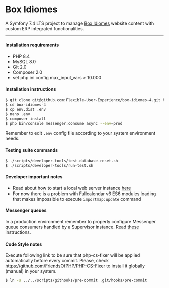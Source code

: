Box Idiomes
===========

A Symfony 7.4 LTS project to manage [Box Idiomes](https://www.boxidiomes.cat/admin) website content with custom ERP integrated functionalities.

---

#### Installation requirements

* PHP 8.4
* MySQL 8.0
* Git 2.0
* Composer 2.0
* set php.ini config max_input_vars > 10.000

#### Installation instructions

```bash
$ git clone git@github.com:Flexible-User-Experience/box-idiomes-4.git box-idiomes-4
$ cd box-idiomes-4
$ cp env.dist .env
$ nano .env
$ composer install
$ php bin/console messenger:consume async --env=prod
```

Remember to edit `.env` config file according to your system environment needs.

#### Testing suite commands

```bash
$ ./scripts/developer-tools/test-database-reset.sh
$ ./scripts/developer-tools/run-test.sh
```

#### Developer important notes

* Read about how to start a local web server instance [here](https://symfony.com/doc/current/setup/symfony_server.html)
* For now there is a problem with Fullcalendar v6 ES6 modules loading that makes impossible to execute `importmap:update` command

#### Messenger queues

In a production environment remember to properly configure Messenger queue consumers handled by a Supervisor instance. Read [these](https://symfony.com/doc/current/messenger.html#messenger-supervisor) instructions.

#### Code Style notes

Execute following link to be sure that php-cs-fixer will be applied automatically before every commit. Please, check https://github.com/FriendsOfPHP/PHP-CS-Fixer to install it globally (manual) in your system.

```bash
$ ln -s ../../scripts/githooks/pre-commit .git/hooks/pre-commit
```
